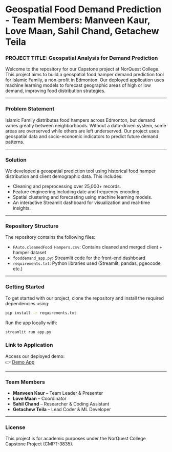 # Geospatial Food Demand Prediction - Team Members: Manveen Kaur, Love Maan, Sahil Chand, Getachew Teila

### PROJECT TITLE: Geospatial Analysis for Demand Prediction

Welcome to the repository for our Capstone project at NorQuest College. This project aims to build a geospatial food hamper demand prediction tool for Islamic Family, a non-profit in Edmonton. Our deployed application uses machine learning models to forecast geographic areas of high or low demand, improving food distribution strategies.

---

### Problem Statement

Islamic Family distributes food hampers across Edmonton, but demand varies greatly between neighborhoods. Without a data-driven system, some areas are overserved while others are left underserved. Our project uses geospatial data and socio-economic indicators to predict future demand patterns.

---

### Solution

We developed a geospatial prediction tool using historical food hamper distribution and client demographic data. This includes:
- Cleaning and preprocessing over 25,000+ records.
- Feature engineering including date and frequency encoding.
- Spatial clustering and forecasting using machine learning models.
- An interactive Streamlit dashboard for visualization and real-time insights.

---

### Repository Structure

The repository contains the following files:

- `FAuto.cleanedFood Hampers.csv`: Contains cleaned and merged client + hamper dataset  
- `fooddemand_app.py`: Streamlit code for the front-end dashboard  
- `requirements.txt`: Python libraries used (Streamlit, pandas, pgeocode, etc.)  

---

### Getting Started

To get started with our project, clone the repository and install the required dependencies using:

```bash
pip install -r requirements.txt
```

Run the app locally with:
```bash
streamlit run app.py
```

### Link to Application

Access our deployed demo:  
👉 [Demo App]((https://food-demand123.streamlit.app/))

---

### Team Members

- **Manveen Kaur** – Team Leader & Presenter  
- **Love Maan** – Coordinator  
- **Sahil Chand** – Researcher & Coding Assistant  
- **Getachew Teila** – Lead Coder & ML Developer

---
### License

This project is for academic purposes under the NorQuest College Capstone Project (CMPT-3835).
